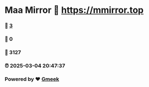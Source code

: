 # Maa Mirror :link: https://mmirror.top 
### :page_facing_up: [3](https://mmirror.top/tag.html) 
### :speech_balloon: 0 
### :hibiscus: 3127 
### :alarm_clock: 2025-03-04 20:47:37 
### Powered by :heart: [Gmeek](https://github.com/Meekdai/Gmeek)
